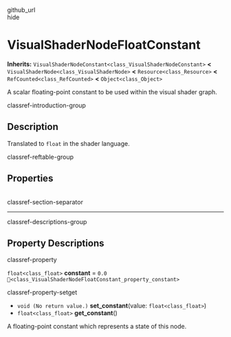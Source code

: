 github\_url  
hide

# VisualShaderNodeFloatConstant

**Inherits:** `VisualShaderNodeConstant<class_VisualShaderNodeConstant>`
**&lt;** `VisualShaderNode<class_VisualShaderNode>` **&lt;**
`Resource<class_Resource>` **&lt;** `RefCounted<class_RefCounted>`
**&lt;** `Object<class_Object>`

A scalar floating-point constant to be used within the visual shader
graph.

classref-introduction-group

## Description

Translated to `float` in the shader language.

classref-reftable-group

## Properties

<table>
<tbody>
<tr>
</tr>
</tbody>
</table>

classref-section-separator

------------------------------------------------------------------------

classref-descriptions-group

## Property Descriptions

classref-property

`float<class_float>` **constant** = `0.0`
`🔗<class_VisualShaderNodeFloatConstant_property_constant>`

classref-property-setget

-   `void (No return value.)` **set\_constant**(value:
    `float<class_float>`)
-   `float<class_float>` **get\_constant**()

A floating-point constant which represents a state of this node.
